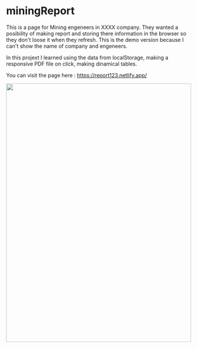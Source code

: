 # miningReport

This is a page for Mining engeneers in XXXX company. They wanted a posibility of making report and storing there information in the browser so they don't loose it
when they refresh. This is the demo version because I can't show the name of company and engeneers.

In this projext I learned using the data from localStorage, making a responsive PDF file on click, making dinamical tables.

You can visit the page here : https://report123.netlify.app/

<img src="https://i.ibb.co/7N5YYZs/report.png" width=500 height=700 >
